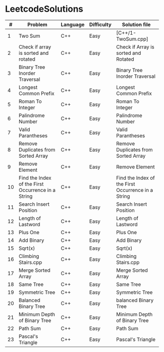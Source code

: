 # LeetcodeSolutions
| #| Problem   | Language |  Difficulty | Solution file     |
|--|-----------|----------|-------------|-------------------|
| 1| Two Sum   | C++      | Easy        | [C++/1-TwoSum.cpp]|
| 2| Check if array is sorted and rotated| C++   | Easy      | Check if Array is sorted and Rotated |
| 3| Binary Tree Inorder Traversal | C++    | Easy    | Binary Tree Inorder Traversal |
| 4| Longest Common Prefix  | C++   | Easy   | Longest Common Prefix  |
| 5| Roman To Integer  | C++   | Easy  | Roman To Integer |
| 6| Palindrome Number  | C++ | Easy  | Palindrome Number  |
| 7| Valid Parantheses  | C++ | Easy | Valid Parantheses  |
| 8| Remove Duplicates from Sorted Array  | C++  | Easy  | Remove Duplicates from Sorted Array |
| 9| Remove Element  | C++ | Easy  | Remove Element  |
|10| Find the Index of the First Occurrence in a String| C++  | Easy  | Find the Index of the First Occurrence in a String|
|11| Search Insert Position | C++  | Easy | Search Insert Position  |
|12| Length of Lastword | C++  | Easy  | Length of Lastword |
|13| Plus One | C++ | Easy | Plus One |
|14| Add Binary | C++ | Easy | Add Binary|
|15| Sqrt(x) | C++ | Easy | Sqrt(x) |
|16| Climbing Stairs.cpp | C++ | Easy | Climbing Stairs.cpp|
|17| Merge Sorted Array | C++ | Easy | Merge Sorted Array |
|18| Same Tree | C++ | Easy | Same Tree |
|19| Symmetric Tree | C++ | Easy | Symmetric Tree |
|20| Balanced Binary Tree | C++ | Easy | balanced Binary Tree|
|21| Minimum Depth of Binary Tree | C++ | Easy | Minimum Depth of Binary Tree |
|22| Path Sum | C++ | Easy | Path Sum |
|23| Pascal's Triangle | C++ | Easy | Pascal's Triangle |
